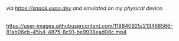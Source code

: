 ###### via https://snack.expo.dev and emulated on my physical device.

https://user-images.githubusercontent.com/118840925/213468566-81ab06cb-45b4-4875-8c91-be9938ead08c.mp4
